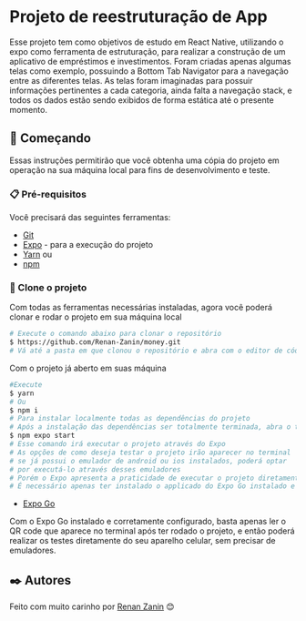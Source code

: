 # Projeto de reestruturação de App

Esse projeto tem como objetivos de estudo em React Native, utilizando o expo como ferramenta de estruturação, para realizar a construção de um aplicativo de empréstimos e investimentos. Foram criadas apenas algumas telas como exemplo, possuindo a Bottom Tab Navigator para a navegação entre as diferentes telas. As telas foram imaginadas para possuir informações pertinentes a cada categoria, ainda falta a navegação stack, e todos os dados estão sendo exibidos de forma estática até o presente momento.

## 🚀 Começando

Essas instruções permitirão que você obtenha uma cópia do projeto em operação na sua máquina local para fins de desenvolvimento e teste.

### 📋 Pré-requisitos

Você precisará das seguintes ferramentas:

- [Git](https://git-scm.com)
- [Expo](https://docs.expo.dev/get-started/installation/) - para a execução do projeto
- [Yarn](https://classic.yarnpkg.com/lang/en/) ou
- [npm](https://www.npmjs.com)

### 🔧 Clone o projeto

Com todas as ferramentas necessárias instaladas, agora você poderá clonar e rodar o projeto em sua máquina local

```bash
# Execute o comando abaixo para clonar o repositório
$ https://github.com/Renan-Zanin/money.git
# Vá até a pasta em que clonou o repositório e abra com o editor de código de sua preferência
```

Com o projeto já aberto em suas máquina

```bash
#Execute
$ yarn
# Ou
$ npm i
# Para instalar localmente todas as dependências do projeto
# Após a instalação das dependências ser totalmente terminada, abra o terminal e execute
$ npm expo start
# Esse comando irá executar o projeto através do Expo
# As opções de como deseja testar o projeto irão aparecer no terminal
# se já possui o emulador de android ou ios instalados, poderá optar
# por executá-lo através desses emuladores
# Porém o Expo apresenta a praticidade de executar o projeto diretamente do seu próprio Celular,
# É necessário apenas ter instalado o applicado do Expo Go instalado e configurado
```

- [Expo Go](https://expo.dev/client)

Com o Expo Go instalado e corretamente configurado, basta apenas ler o QR code que aparece no terminal após ter rodado o projeto, e então poderá realizar os testes diretamente do seu aparelho celular, sem precisar de emuladores.

## ✒️ Autores

Feito com muito carinho por
[Renan Zanin](https://github.com/Renan-Zanin) 😊
